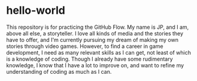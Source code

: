 # hello-world
This repository is for practicing the GitHub Flow.
My name is JP, and I am, above all else, a storyteller. I love all kinds of media and the stories they have to offer, and I'm currently pursuing my dream of making my own stories through video games. However, to find a career in game development, I need as many relevant skills as I can get, not least of which is a knowledge of coding. Though I already have some rudimentary knowledge, I know that I have a lot to improve on, and want to refine my understanding of coding as much as I can.
